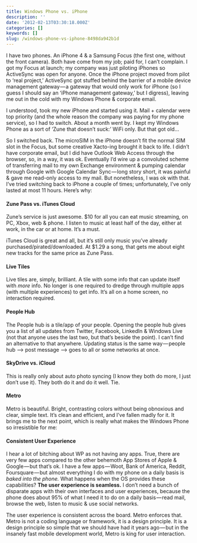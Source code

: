 ```yaml
---
title: Windows Phone vs. iPhone
description: ''
date: '2012-02-13T03:30:18.000Z'
categories: []
keywords: []
slug: /windows-phone-vs-iphone-8498da942b1d
---
```


I have two phones. An iPhone 4 & a Samsung Focus (the first one, without the front camera). Both have come from my job; paid for, I can’t complain. I got my Focus at launch; my company was just piloting iPhones so ActiveSync was open for anyone. Once the iPhone project moved from pilot to ‘real project,’ ActiveSync got stuffed behind the barrier of a mobile device management gateway — a gateway that would only work for iPhone (so I guess I should say an ‘iPhone management gateway,’ but I digress), leaving me out in the cold with my Windows Phone & corporate email.

I understood, took my new iPhone and started using it. Mail + calendar were top priority (and the whole reason the company was paying for my phone service), so I had to switch. About a month went by. I kept my Windows Phone as a sort of ‘Zune that doesn’t suck:’ WiFi only. But that got old…

So I switched back. The microSIM in the iPhone doesn’t fit the normal SIM slot in the Focus, but some creative Xacto-ing brought it back to life. I didn’t have corporate email, but I did have Outlook Web Access through the browser, so, in a way, it was ok. Eventually I’d wire up a convoluted scheme of transferring mail to my own Exchange environment & pumping calendar through Google with Google Calendar Sync — long story short, it was painful & gave me read-only access to my mail. But nonetheless, I was ok with that. I’ve tried switching back to iPhone a couple of times; unfortunately, I’ve only lasted at most 11 hours. Here’s why:

#### Zune Pass vs. iTunes Cloud

Zune’s service is just awesome. $10 for all you can eat music streaming, on PC, Xbox, web & phone. I listen to music at least half of the day, either at work, in the car or at home. It’s a must.

iTunes Cloud is great and all, but it’s still only music you’ve already purchased/pirated/downloaded. At $1.29 a song, that gets me about eight new tracks for the same price as Zune Pass.

#### Live Tiles

Live tiles are, simply, brilliant. A tile with some info that can update itself with _more_ info. No longer is one required to dredge through multiple apps (with multiple experiences) to get info. It’s all on a home screen, no interaction required.

#### People Hub

The People hub is a tile/app of your people. Opening the people hub gives you a list of all updates from Twitter, Facebook, LinkedIn & Windows Live (not that anyone uses the last two, but that’s beside the point). I can’t find an alternative to that anywhere. Updating status is the same way — people hub –> post message –> goes to all or some networks at once.

#### SkyDrive vs. iCloud

This is really only about auto photo syncing (I know they both do more, I just don’t use it). They both do it and do it well. Tie.

#### Metro

Metro is beautiful. Bright, contrasting colors without being obnoxious and clear, simple text. It’s clean and efficient, and I’ve fallen madly for it. It brings me to the next point, which is really what makes the Windows Phone so irresistible for me:

#### Consistent User Experience

I hear a lot of bitching about WP as not having any apps. True, there are very few apps compared to the other behemoth App Stores of Apple & Google — but that’s ok. I have a few apps — Woot, Bank of America, Reddit, Foursquare — but almost everything I do with my phone on a daily basis is _baked into the phone._ What happens when the OS provides these capabilities? **The user experience is seamless.** I don’t need a bunch of disparate apps with their own interfaces and user experiences, because the phone does about 95% of what I need it to do on a daily basis — read mail, browse the web, listen to music & use social networks.

The user experience is consistent across the board. Metro enforces that. Metro is not a coding language or framework, it is a design principle. It is a design principle so simple that we should have had it years ago — but in the insanely fast mobile development world, Metro is king for user interaction.